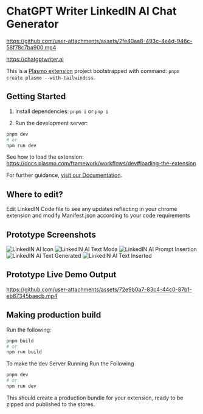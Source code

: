 
# ChatGPT Writer LinkedIN AI Chat Generator

https://github.com/user-attachments/assets/2fe40aa8-493c-4e4d-946c-58f78c7ba900.mp4

https://chatgptwriter.ai

This is a [Plasmo extension](https://docs.plasmo.com/) project bootstrapped with command: `pnpm create plasmo --with-tailwindcss`.

## Getting Started

1. Install dependencies: `pnpm i` or `pnp i`

2. Run the development server:

```bash
pnpm dev
# or
npm run dev
```

See how to load the extension: https://docs.plasmo.com/framework/workflows/dev#loading-the-extension

For further guidance, [visit our Documentation](https://docs.plasmo.com/).

## Where to edit?

Edit LinkedIN Code file to see any updates reflecting in your chrome extension and modify Manifest.json according to your code requirements

## Prototype Screenshots
![LinkedIN AI Icon](https://github.com/user-attachments/assets/937989b4-9922-47d3-81a4-4e30e02fc524)
![LinkedIN AI Text Moda](https://github.com/user-attachments/assets/760b1e5f-7901-4434-8122-6f26fb4d2b12)
![LinkedIN AI Prompt Insertion](https://github.com/user-attachments/assets/d41a0162-3927-44c3-b903-1fd9636ca3ca)
![LinkedIN AI Text Generated](https://github.com/user-attachments/assets/ec9215e6-b01f-4804-9f47-e7c9cddd6a50)
![LinkedIN AI Text Inserted](https://github.com/user-attachments/assets/1d60d287-bda3-4a0b-a703-b362b7b07ba1)

## Prototype Live Demo Output
https://github.com/user-attachments/assets/72e9b0a7-83c4-44c0-87b1-eb87345baecb.mp4

## Making production build

Run the following:

```bash
pnpm build
# or
npm run build
```

To make the dev Server Running Run the Following

```bash
pnpm dev
# or
npm run dev
```

This should create a production bundle for your extension, ready to be zipped and published to the stores.
